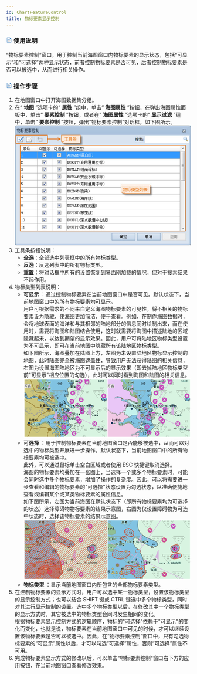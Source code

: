 ```yaml
---
id: ChartFeatureControl
title: 物标要素显示控制
---
```

### ![](../../../img/read.gif) 使用说明

“物标要素控制”窗口，用于控制当前海图窗口内物标要素的显示状态，包括“可显示”和“可选择”两种显示状态，前者控制物标要素是否可见，后者控制物标要素是否可以被选中，从而进行相关操作。

### ![](../../../img/read.gif) 操作步骤

1. 在地图窗口中打开海图数据集分组。
2. 在“ **地图** ”选项卡的“ **属性** ”组中，单击“ **海图属性** ”按钮，在弹出海图属性面板中，单击“ **要素控制** ”按钮，或者在“ **海图属性** ”选项卡的“ **显示过滤** ”组中，单击“ **要素控制** ”按钮，弹出“物标要素控制”对话框，如下图所示。  
 ![](img/ChartDisplayFeatureDiag.jpg)   
3. 工具条按钮说明：
   * **全选**：全部选中列表框中的所有物标类型。
   * **反选**：反选列表中的所有物标类型。
   * **重置**：将对话框中所有的设置恢复到界面刚加载的情况，但对于搜索结果不起作用。
4. 物标类型列表说明：
   * **可显示** ：通过控制物标要素在当前地图窗口中是否可见。默认状态下，当前地图窗口中的所有物标要素均可显示。   
用户可根据需求的不同来自定义海图物标要素的可见性，将不相关的物标要素设为隐藏，使海图更加简洁、便于查看。例如，在制作海图数据时，会将地球表面的海洋和与其相邻的陆地部分的信息同时绘制出来，而在使用时，需要将海图和陆图结合使用，这时就需要将海图中描述陆地的区域隐藏起来，以达到期望的显示效果。因此，用户可将陆地区物标类型设置为不可显示，即可在当前地图中隐藏所有该陆地区物标类型。  
如下图所示，海图叠加在陆图上方，左图为未设置陆地区物标显示控制的地图，此时陆图完全被海图遮盖住，导致用户无法获得陆图的相关信息，右图为设置海图陆地区为不可显示后的显示效果（即去掉陆地区物标类型前"可显示"相应位置的勾选），此时可以同时看到海图和陆图的相关信息。  
![](img/ChartFeatureVisual1.png)  
   * **可选择** ：用于控制物标要素在当前地图窗口是否能够被选中，从而可以对选中的物标类型开展进一步操作。默认状态下，当前地图窗口中的所有物标要素均可被选中。  
此外，可以通过鼠标单击空白区域或者使用 ESC 快捷键取消选择。  
海图的物标要素均叠加在一张图上，当选择一个或多个物标要素时，可能会同时选中多个物标要素，增加了操作的复杂度。因此，可以将需要进一步查看和编辑的物标要素的"可选择"状态设置为勾选状态，以准确便捷地查看或编辑某个或某类物标要素的属性信息。  
如下图所示，左图为当前海图在默认状态下（即所有物标要素均为可选择的状态）选择障碍物物标要素的结果示意图，右图为仅设置障碍物为可选中状态时，选择该物标要素的结果示意图。  
![](img/ChartFeatureSelect1.png)  
   * **物标类型** ：显示当前地图窗口内所包含的全部物标要素类型。
5. 在控制物标要素的显示方式时，用户可以选中某一物标类型，设置该物标类型的显示控制方式；也可以结合 SHIFT 键或 CTRL 键选中多个物标类型，同时对其进行显示控制的设置。选中多个物标类型以后，在修改其中一个物标类型的显示方式时，其它被选中的物标类型会同时发生相同的变化。  
根据物标要素显示控制方式的逻辑顺序，物标的"可选择"依赖于"可显示"的变化而变化，也就是说，物标要素在当前地图窗口中可见的时候，才可以继续设置该物标要素是否可以被选中。因此，在“物标要素控制”窗口中，只有勾选物标要素的“可显示”属性以后，才可以勾选“可选择”属性，否则“可选择”属性不可用。
6. 完成物标要素显示方式的修改以后，可以单击"物标要素控制"窗口右下方的应用按钮，在当前地图窗口查看修改效果。